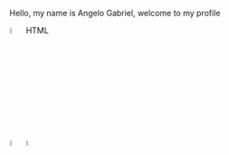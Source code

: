 Hello, my name is Angelo Gabriel, welcome to my profile

<div>
  <div style="display:flex,flex-direction: column;"><img src ="https://cdn-icons-png.flaticon.com/512/174/174854.png" style="width:5%"> <label>HTML</label></div>
  <img src ="https://cdn-icons-png.flaticon.com/512/732/732190.png" style="width:5%">
  <img src ="https://cdn-icons-png.flaticon.com/512/5968/5968292.png" style="width:5%">
</div>

